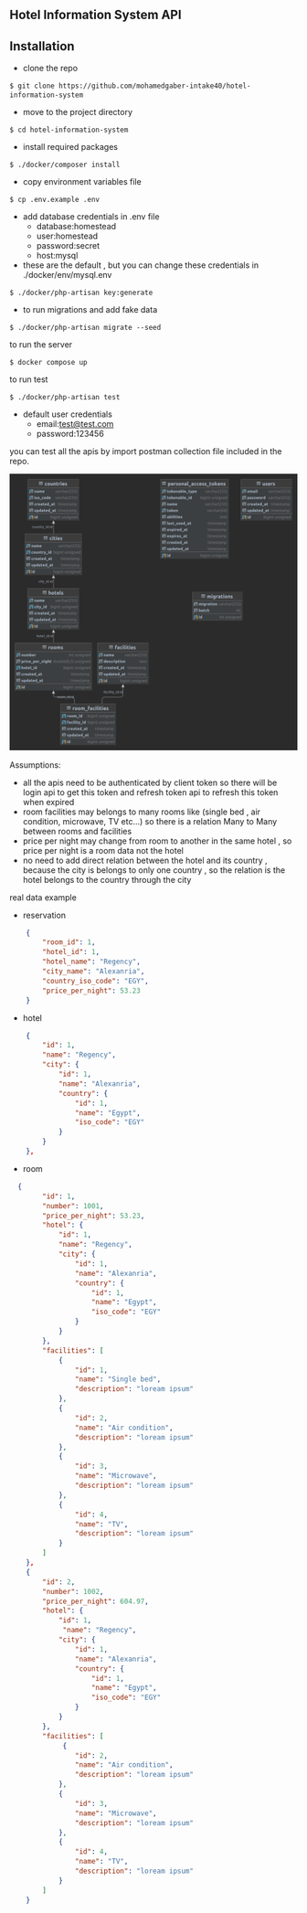 ## Hotel Information System API

## Installation
- clone the repo
```
$ git clone https://github.com/mohamedgaber-intake40/hotel-information-system
```
- move to the project directory
```
$ cd hotel-information-system
```
- install required packages
```
$ ./docker/composer install
```

- copy environment variables file
```
$ cp .env.example .env
```

- add database credentials in .env file 
    - database:homestead
    - user:homestead
    - password:secret
    - host:mysql
- these are the default , but you can change these credentials in ./docker/env/mysql.env 

```
$ ./docker/php-artisan key:generate
```

- to run migrations and add fake data 

```
$ ./docker/php-artisan migrate --seed
```
to run the server
```
$ docker compose up
```

to run test

```
$ ./docker/php-artisan test
```

- default user credentials
    - email:test@test.com
    - password:123456
    
you can test all the apis by import postman collection file included in the repo.

![Alt text](ERD.png?raw=true "ERD")


Assumptions:
- all the apis need to be authenticated by client token so there will be login api to get this token and refresh token api to refresh this token when expired
- room facilities may belongs to many rooms like (single bed , air condition, microwave, TV etc...) so there is a relation Many to Many between rooms and facilities
- price per night may change from room to another in the same hotel , so price per night is a room data not the hotel
- no need to add direct relation between the hotel and its country , because the city is belongs to only one country , so the relation is the hotel belongs to the country through the city


real data example
- reservation 
```json
    {
        "room_id": 1,
        "hotel_id": 1,
        "hotel_name": "Regency",
        "city_name": "Alexanria",
        "country_iso_code": "EGY",
        "price_per_night": 53.23
    }
```
- hotel
```json
    {
        "id": 1,
        "name": "Regency",
        "city": {
            "id": 1,
            "name": "Alexanria",
            "country": {
                "id": 1,
                "name": "Egypt",
                "iso_code": "EGY"
            }
        }
    },
```
- room
```json
  {
        "id": 1,
        "number": 1001,
        "price_per_night": 53.23,
        "hotel": {
            "id": 1,
            "name": "Regency",
            "city": {
                "id": 1,
                "name": "Alexanria",
                "country": {
                    "id": 1,
                    "name": "Egypt",
                    "iso_code": "EGY"
                }
            }
        },
        "facilities": [
            {
                "id": 1,
                "name": "Single bed",
                "description": "loream ipsum"
            },
            {
                "id": 2,
                "name": "Air condition",
                "description": "loream ipsum"
            },
            {
                "id": 3,
                "name": "Microwave",
                "description": "loream ipsum"
            },
            {
                "id": 4,
                "name": "TV",
                "description": "loream ipsum"
            }
        ]
    },
    {
        "id": 2,
        "number": 1002,
        "price_per_night": 604.97,
        "hotel": {
            "id": 1,
             "name": "Regency",
            "city": {
                "id": 1,
                "name": "Alexanria",
                "country": {
                    "id": 1,
                    "name": "Egypt",
                    "iso_code": "EGY"
                }
            }
        },
        "facilities": [
             {
                "id": 2,
                "name": "Air condition",
                "description": "loream ipsum"
            },
            {
                "id": 3,
                "name": "Microwave",
                "description": "loream ipsum"
            },
            {
                "id": 4,
                "name": "TV",
                "description": "loream ipsum"
            }
        ]
    }
```
